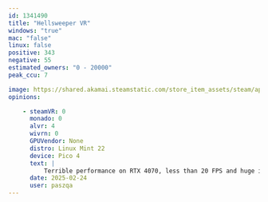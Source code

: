 ```yaml
---
id: 1341490
title: "Hellsweeper VR"
windows: "true"
mac: "false"
linux: false
positive: 343
negative: 55
estimated_owners: "0 - 20000"
peak_ccu: 7

image: https://shared.akamai.steamstatic.com/store_item_assets/steam/apps/1341490/header.jpg?t=1727784612
opinions:

    - steamVR: 0
      monado: 0
      alvr: 4
      wivrn: 0
      GPUVendor: None
      distro: Linux Mint 22
      device: Pico 4
      text: |
          Terrible performance on RTX 4070, less than 20 FPS and huge input lag. Works perfectly on Win10 on the same PC.
      date: 2025-02-24
      user: paszqa
---
```

